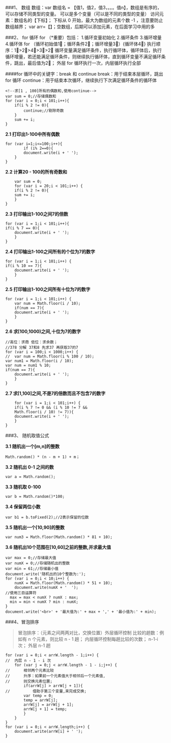 ###1、 数组
	数组：var 数组名 = 【值1，值2，值3，。。。值n】，数组是有序的，可以存储不同类型的变量。
	可以是多个变量（可以是不同的类型的变量）
	访问元素：数组名的【下标】；
	下标从 0 开始，最大为数组的元素个数 -1 ，注意要防止数组越界；
	var arr=【】；空数组，后期可以添加元素，在后面学习中用的多
	
	
###2、 for 循环
	for （*重要）包括：
	1.循环变量初始化 
	2.循环条件 
	3.循环增量 
	4.循环体
	for （循环初始值1⃣️；循环条件2⃣️；循环增量3⃣️）{循环体4⃣️}
	执行顺序：1⃣️>2⃣️>4⃣️>3⃣️>2⃣️ 循环变量满足循环条件，执行循环体，循环体后，执行循环增量，若还能满足循环条件，则继续执行循环体，直到循环变量不满足循环条件，跳出，最后值为2⃣️；
	外层 for 循环执行一次，内层循环执行全部
	
	
####for 循环中的关键字：break 和 continue
	break：用于结束本层循环，跳出 for 循环
	continue：用于结束本次循环，继续执行下次满足循环条件的循环体
	
	<!--求[1 , 100]所有的偶数和,使用continue-->
	var sum = 0;//存储偶数和
	for (var i = 0;i < 101;i++){
		if(i % 2 != 0){
			continue;//剔除奇数
		}
		sum += i;
	}
**2.1 打印出1-100中所有偶数**

	for (var i=1;i<=100;i++){
			if (i% 2==0){
			document.write(i + ' ');
		}
	}	
	
**2.2 计算20 - 100的所有奇数和**	

		var sum = 0;
		for (var i = 20;i < 101;i++) {
		if(i % 2 != 0){
		sum += i;
		}
	}

**2.3 打印输出1-100之间7的倍数**

	for (var i = 1;i < 101;i++){
	if(i % 7 == 0){
		document.write(i + ' ');
		}
	}
	
**2.4 打印输出1-100之间所有的个位为7的数字**

	for (var i = 1;i < 101;i++) {
	if(i % 10 == 7){
		document.write(i + ' ');
		}	
	}
	
**2.5 打印输出1-100之间所有十位为7的数字**

	for (var i = 1;i < 101;i++) {
		var num = Math.floor(i / 10);
		if(num == 7){
		document.write(i + ' ');
		}
	}
	
**2.6 求[100,1000)之间,十位为7的数字**

	//高位：求商 低位：求余数；
	//378 分解 37和8 先求37 再获取37的7
	for (var i = 100;i < 1000;i++) {
	//	var num = Math.floor(i % 100 / 10);
	var num1 = Math.floor(i / 10);
	var num = num1 % 10;
	if(num == 7){
		document.write(i + ' ');
		}
	}

**2.7 求[1,100]之间,不是7的倍数而且不包含7的数字**

		for (var i = 1;i < 101;i++) {
		if(i % 7 != 0 && (i % 10 != 7 && 
		Math.floor(i / 10) != 7)){
		document.write(i + ' ');
		}
	}	
	

	
###3、 随机取值公式

**3.1 随机出一个[m,n]的整数**

	Math.random() * (n - m + 1) + m；
	
**3.2 随机出 0-1 之间的数**

	var a = Math.random();

**3.3 随机取 0-100**

	var b = Math.random()*100;
	
**3.4 保留两位小数**

	var b1 = b.toFixed(2);//2表示保留的位数
	
**3.5 随机出一个[10,90]的整数**

	var num3 = Math.floor(Math.random() * 81 + 10);


**3.6 随机出10个范围在[10,60]之前的整数,并求最大值**

	var max = 0;//存储最大值
	var numX = 0;//存储随机出的整数
	var min = 61;//存储最小值
	document.write('随机出的10个整数为:');
	for (var i = 0;i < 10;i++) {
		numX = Math.floor(Math.random() * 51 + 10);
		document.write(numX + '  ');
	//使用三目运算符
	  max = max < numX ? numX : max;
	  min = min < numX ? min : numX;
	}
	document.write('<br>' + '最大值为:' + max + ',' + '最小值为:' + min);

###4、冒泡排序
	
>冒泡排序：（元素之间两两对比，交换位置）外层循环控制
>比较的趟数：例如有 n 个元素，则比较 n - 1 趟；
>内层循环控制每趟比较的次数； n-1-i 次；
>外层 n-1 趟
	
	for (var i = 0;i < arrW.length - 1;i++) {
	//	内层 n - 1 - i 次
		for (var j = 0;j < arrW.length - 1 - i;j++) {
	//		相邻两个元素比较
	//      升序：如果前一个元素值大于相邻后一个元素值,
	//      则交换元素位置;
	        if(arrW[j] > arrW[j + 1]){
	//      	借助于第三个变量,来完成交换;
	        var temp = 0;
	        temp = arrW[j];
	        arrW[j] = arrW[j + 1];
	        arrW[j + 1] = temp;
	        }	
		}
	}
	for (var i = 0;i < arrW.length;i++) {
		document.write(arrW[i] + ' ');
	}
